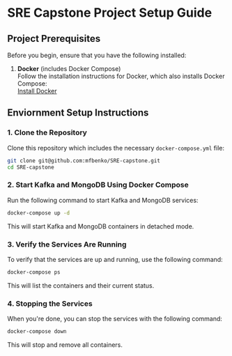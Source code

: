 # SRE Capstone Project Setup Guide

## Project Prerequisites

Before you begin, ensure that you have the following installed:

1. **Docker** (includes Docker Compose)  
   Follow the installation instructions for Docker, which also installs Docker Compose:  
   [Install Docker](https://docs.docker.com/get-docker/)


## Enviornment Setup Instructions

### 1. Clone the Repository
Clone this repository which includes the necessary `docker-compose.yml` file:

```bash
git clone git@github.com:mfbenko/SRE-capstone.git
cd SRE-capstone
```

### 2. Start Kafka and MongoDB Using Docker Compose
Run the following command to start Kafka and MongoDB services:
```bash
docker-compose up -d
```
This will start Kafka and MongoDB containers in detached mode.

### 3. Verify the Services Are Running
To verify that the services are up and running, use the following command:
```bash
docker-compose ps
```
This will list the containers and their current status.

### 4. Stopping the Services
When you're done, you can stop the services with the following command:
```bash
docker-compose down
```
This will stop and remove all containers.


